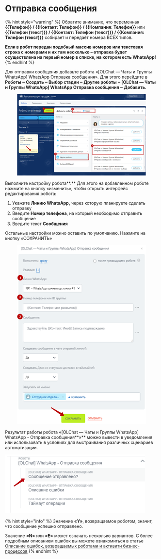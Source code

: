 # Отправка сообщения

{% hint style="warning" %}
Обратите внимание, что переменная **\{{Телефон\}} / \{{Контакт: Телефон\}} / \{{Компания: Телефон\}}** или **\{{Телефон (текст)\}} / \{{Контакт: Телефон (текст)\}} / \{{Компания: Телефон (текст)\}}** собирает и передаёт номера ВСЕХ типов.

**Если в робот передан подобный массив номеров или текстовая строка с номерами и их там несколько – отправка будет осуществлена на первый номер в списке, на котором есть WhatsApp!**
{% endhint %}

Для отправки сообщения добавьте робота «\[OLChat — Чаты и Группы WhatsApp] WhatsApp Отправка сообщения». Для этого перейдите в **Роботы ‒ Создать ‒ Выбор стадии ‒ Другие роботы ‒ \[OLChat — Чаты и Группы WhatsApp] WhatsApp Отправка сообщения ‒ Добавить.**

<figure><img src="../../.gitbook/assets/image (363).png" alt=""><figcaption></figcaption></figure>

Выполните настройку робота**.** Для этого на добавленном роботе нажмите на кнопку «изменить», чтобы открыть интерфейс редактирования робота:

1. Укажите **Линию WhatsApp,** через которую планируете сделать отправку
2. Введите **Номер телефона**, на который необходимо отправить сообщение
3. Введите текст **Сообщения**

Остальные настройки можно оставить по умолчанию. Нажмите на кнопку «СОХРАНИТЬ»

<figure><img src="../../.gitbook/assets/image (753).png" alt=""><figcaption></figcaption></figure>

Результат работы робота «\[OLChat — Чаты и Группы WhatsApp] WhatsApp - Отправка сообщения**»** можно вывести в уведомления или использовать в условиях для выстраивания различных сценариев автоматизации.

![](<../../.gitbook/assets/image (526).png>)

{% hint style="info" %}
Значение **«Y»**, возвращаемое роботом, значит, что сообщение успешно отправлено.

Значение **«N»** или **«E»** может означать несколько вариантов. С более подробным описанием ошибок вы можете ознакомиться в статье [Описание ошибок, возвращаемых роботами и активити бизнес-процессов](../otladka-i-poisk-oshibok/opisanie-oshibok-vozvrashaemykh-robotami-i-aktiviti-biznes-processov.md)
{% endhint %}
